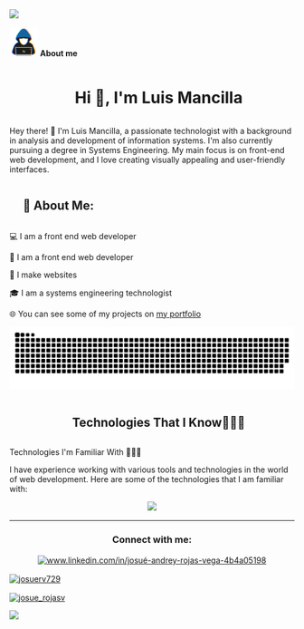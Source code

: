 
<!--horizontal divider(gradiant)-->
<img src="https://user-images.githubusercontent.com/73097560/115834477-dbab4500-a447-11eb-908a-139a6edaec5c.gif">

<picture><img src = "https://github.com/0xAbdulKhalid/0xAbdulKhalid/raw/main/assets/mdImages/about_me.gif" width = 50px></picture> **About me**

<!--h1 without bottom border-->
<div id="user-content-toc">
  <ul align="center">
    <summary><h1 style="display: inline-block">Hi 👋, I'm Luis Mancilla</h1></summary>
  </ul>
</div>


Hey there! 👋 I'm Luis Mancilla, a passionate technologist with a background in analysis and development of information systems. I'm also currently pursuing a degree in Systems Engineering. My main focus is on front-end web development, and I love creating visually appealing and user-friendly interfaces.
<div id="user-content-toc">
  <ul >
    <summary><h2 style="display: inline-block">🤵 About Me:</h2></summary>
  </ul>
</div>
<p>💻 I am a front end web developer</p>
<p>🎨 I am a front end web developer</p>
<p>📱 I make websites</p>
<p>🎓 I am a systems engineering technologist</p>
<p>🌐 You can see some of my projects on <a href="https://portafolio3698.000webhostapp.com/">my portfolio</a></p>




<!--- snake -->
<div align="center">
  <img  src="https://github.com/1999AZZAR/1999AZZAR/blob/main/resources/img/grid-snake.svg"
       alt="snake" /></a>
</div>
<!--h1 without bottom border-->
<div id="user-content-toc">
  <ul align="center">
    <summary><h2 style="display: inline-block">Technologies That I Know👨🏻‍💻</h2></summary>
  </ul>
</div>
<!--tech stack icons-->

Technologies I'm Familiar With 👨🏻‍💻

I have experience working with various tools and technologies in the world of web development. Here are some of the technologies that I am familiar with:
<p align="center">
  <a href="https://skillicons.dev">
    <img src="https://skillicons.dev/icons?i=git,babel,photoshop,xd,visualstudio,sass,vite,bootstrap,css,discord,docker,figma,firebase,github,html,idea,java,js,kotlin,linux,materialui,mongodb,mysql,nextjs,nodejs,postman,py,react,tailwind,ts,vscode&perline=14" />
  </a>
</p>

<!-- CONNECTION -->
<hr>      
<h3 align="center">Connect with me:</h3>
<p align="center">
  <a href="https://www.linkedin.com/in/luis-gerardo-m-33969a190" target="blank"><img align="center" src="https://raw.githubusercontent.com/rahuldkjain/github-profile-readme-generator/master/src/images/icons/Social/linked-in-alt.svg" alt="www.linkedin.com/in/josué-andrey-rojas-vega-4b4a05198" height="30" width="40" />
  </a>
  
  <a href="https://www.facebook.com/luis.mancilla.3698/about_contact_and_basic_info" target="blank"><img align="center" src="https://raw.githubusercontent.com/rahuldkjain/github-profile-readme-generator/master/src/images/icons/Social/facebook.svg" alt="josuerv729" height="30" width="40" /></a>
  
  <a href="https://www.instagram.com/luis_m_3698/"><img align="center" src="https://raw.githubusercontent.com/rahuldkjain/github-profile-readme-generator/master/src/images/icons/Social/instagram.svg" alt="josue_rojasv" height="30" width="40" /></a>
</p>

<!--horizontal divider(gradiant)-->
<img src="https://user-images.githubusercontent.com/73097560/115834477-dbab4500-a447-11eb-908a-139a6edaec5c.gif">
